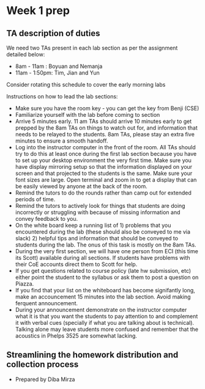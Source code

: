 # Week 1 prep

## TA description of duties

We need two TAs present in each lab section as per the assignment detailed below:

* 8am - 11am   : Boyuan and Nemanja
* 11am - 1:50pm: Tim, Jian and Yun

Consider rotating this schedule to cover the early morning labs

Instructions on how to lead the lab sections:

* Make sure you have the room key - you can get the key from Benji (CSE)
* Familiarize yourself with the lab before coming to section
* Arrive 5 minutes early. 11 am TAs should arrive 10 minutes early to get prepped by the 8am TAs on things to watch out for, and information that needs to be relayed to the students. 8am TAs, please stay an extra five minutes to ensure a smooth handoff.
* Log into the instructor computer in the front of the room. All TAs should try to do this at least once during the first lab section because you have to set up your desktop environment the very first time. Make sure you have display mirroring setup so that the information displayed on your screen and that projected to the students is the same. Make sure your font sizes are large. Open terminal and zoom in to get a display that can be easily viewed by anyone at the back of the room.
* Remind the tutors to do the rounds rather than camp out for extended periods of time. 
* Remind the tutors to actively look for things that students are doing incorrectly or struggling with because of missing information and convey feedback to you.
* On the white board keep a running list of 1) problems that you encountered during the lab (these should also be conveyed to me via slack) 2) helpful tips and information that should be conveyed to students during the lab. The onus of this task is mostly on the 8am TAs.
* During the very first section, we will have one person from ECI (this time its Scott) available during all sections. If students have problems with their CoE accounts direct them to Scott for help.
* If you get questions related to course policy (late hw submission, etc) either point the student to the syllabus or ask them to post a question on Piazza. 
* If you find that your list on the whiteboard has become signifantly long, make an accouncement 15 minutes into the lab section. Avoid making ferquent announcement.
* During your announcement demonstrate on the instructor computer what it is that you want the students to pay attention to and complement it with verbal cues (specially if what you are talking about is technical). Talking alone may leave students more confused and remember that the acoustics in Phelps 3525 are somewhat lacking.


## Streamlining the homework distribution and collection process



- Prepared by Diba Mirza

